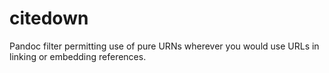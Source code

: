 # citedown
Pandoc filter permitting use of pure URNs wherever you would use URLs in linking or embedding references.

